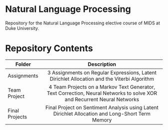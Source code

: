 # Natural Language Processing

Repository for the Natural Language Processing elective course of MIDS at Duke University.

# Repository Contents

| Folder         | Description   |
| -------------- |:-------------:|
| Assignments    | 3 Assignments on Regular Expressions, Latent Dirichlet Allocation and the Viterbi Algorithm      |
| Team Project   | 4 Team Projects on a Markov Text Generator, Text Correction, Neural Networks to solve XOR and Recurrent Neural Networks|
| Final Projects | Final Project on Sentiment Analysis using Latent Dirichlet Allocation and Long-Short Term Memory |
